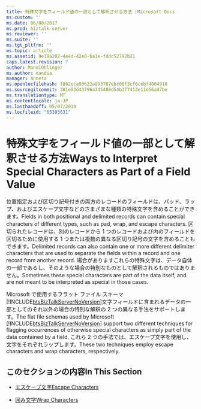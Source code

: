 ```yaml
---
title: 特殊文字をフィールド値の一部として解釈させる方法 |Microsoft Docs
ms.custom: ''
ms.date: 06/08/2017
ms.prod: biztalk-server
ms.reviewer: ''
ms.suite: ''
ms.tgt_pltfrm: ''
ms.topic: article
ms.assetid: 9e19a202-4e4d-42e0-ba1e-fddc52792b21
caps.latest.revision: 7
author: MandiOhlinger
ms.author: mandia
manager: anneta
ms.openlocfilehash: f802eca93622a893787ebc06f3cf6cebf4004918
ms.sourcegitcommit: 381e83d43796a345488d54b3f7413e11d56ad7be
ms.translationtype: MT
ms.contentlocale: ja-JP
ms.lasthandoff: 05/07/2019
ms.locfileid: "65393631"
---
```

# <a name="ways-to-interpret-special-characters-as-part-of-a-field-value"></a><span data-ttu-id="021b8-102">特殊文字をフィールド値の一部として解釈させる方法</span><span class="sxs-lookup"><span data-stu-id="021b8-102">Ways to Interpret Special Characters as Part of a Field Value</span></span>
<span data-ttu-id="021b8-103">位置指定および区切り記号付きの両方のレコードのフィールドは、パッド、ラップ、およびエスケープ文字などのさまざまな種類の特殊文字を含めることができます。</span><span class="sxs-lookup"><span data-stu-id="021b8-103">Fields in both positional and delimited records can contain special characters of different types, such as pad, wrap, and escape characters.</span></span> <span data-ttu-id="021b8-104">区切られたレコードは、別のレコードから 1 つのレコードおよび内のフィールドを区切るために使用する 1 つまたは複数の異なる区切り記号の文字を含めることもできます。</span><span class="sxs-lookup"><span data-stu-id="021b8-104">Delimited records can also contain one or more different delimiter characters that are used to separate the fields within a record and one record from another record.</span></span> <span data-ttu-id="021b8-105">場合がありますこれらの特殊文字は、データ自体の一部であるし、そのような場合の特別なものとして解釈されるものではありません。</span><span class="sxs-lookup"><span data-stu-id="021b8-105">Sometimes these special characters are part of the data itself, and are not meant to be interpreted as special in those cases.</span></span>  
  
 <span data-ttu-id="021b8-106">Microsoft で使用するフラット ファイル スキーマ[!INCLUDE[btsBizTalkServerNoVersion](../includes/btsbiztalkservernoversion-md.md)]文字フィールドに含まれるデータの一部としてのそれ以外の場合の特別な解釈の 2 つの異なる手法をサポートします。</span><span class="sxs-lookup"><span data-stu-id="021b8-106">The flat file schemas used by Microsoft [!INCLUDE[btsBizTalkServerNoVersion](../includes/btsbiztalkservernoversion-md.md)] support two different techniques for flagging occurrences of otherwise special characters as simply part of the data contained by a field.</span></span> <span data-ttu-id="021b8-107">これら 2 つの手法では、エスケープ文字を使用し、文字をそれぞれラップします。</span><span class="sxs-lookup"><span data-stu-id="021b8-107">These two techniques employ escape characters and wrap characters, respectively.</span></span>  
  
## <a name="in-this-section"></a><span data-ttu-id="021b8-108">このセクションの内容</span><span class="sxs-lookup"><span data-stu-id="021b8-108">In This Section</span></span>  
  
-   [<span data-ttu-id="021b8-109">エスケープ文字</span><span class="sxs-lookup"><span data-stu-id="021b8-109">Escape Characters</span></span>](../core/escape-characters.md)  
  
-   [<span data-ttu-id="021b8-110">囲み文字</span><span class="sxs-lookup"><span data-stu-id="021b8-110">Wrap Characters</span></span>](../core/wrap-characters.md)